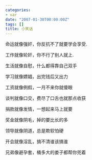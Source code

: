 ```yaml
---
categories:
- var
date: "2007-01-30T00:00:00Z"
tags: []
title: 小笑话
---
```


命运就像强奸，你反抗不了就要学会享受.

工作就像轮奸，你不行了别人就上.

生活就像自慰，什么都得靠自己双手

学习就像嫖娼，出完钱后又出力

工资就像例假，一月不来你就傻眼

谈判就像口交，费尽了口舌也就那点收获

捐款就像发情，一想起来马上就要

奖金就像阴毛，掉的要比长的多

领导就像阴道，总是欺软怕硬

开会就像淫乱，搞不清谁该搞谁

兄弟像避孕套，桶多大的娄子都帮你兜着
